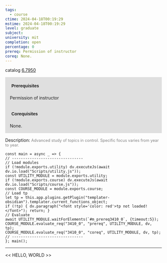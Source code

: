 ```yaml
---
tags:
  - course
ctime: 2024-04-18T00:19:29
mstime: 2024-04-18T00:19:29
level: graduate
subject: 
university: mit
completion: open
percentage: 0
prereq: Permission of instructor
coreq: None.
---
```


catalog [6.7950](http://student.mit.edu/catalog/m6c.html#6.7950)

<span style="display: block; padding: 15px; background-color: rgb(100, 100, 100, 0.2);"><font id="m_prereq3410_0" style="display: block; font-family: Arial, sans-serif; font-weight: bold; padding: 5px">Prerequisites</font><br><span id="prereq3410_0">Permission of instructor</span></span>
<span style="display: block; padding: 15px; background-color: rgb(100, 100, 100, 0.2);"><font id="m_coreq3410_0" style="display: block; font-family: Arial, sans-serif; font-weight: bold; padding: 5px">Corequisites</font><br><span id="coreq3410_0">None.</span></span>

<font style="">Description:</font>
<font style="color: grey; font-size: 0.8rem;">Advanced study of topics in control. Specific focus varies from year to year.</font>

```dataviewjs
const main = async _ => {
// --------------------------------
// Load modules
if (!module.exports.utility) dv.executeJs(await dv.io.load("Scripts/utility.js"));
const UTILITY_MODULE = module.exports.utility;
if (!module.exports.course) dv.executeJs(await dv.io.load("Scripts/course.js"));
const COURSE_MODULE = module.exports.course;
// Load tp
let tp = this.app.plugins.getPlugin("templater-obsidian").templater.current_functions_object;
if (!tp) { dv.paragraph("<font style='color: red'>tp not loaded!</font>"); return; }
// Evaluate
await UTILITY_MODULE.waitForElements(`#m_prereq3410_0`, {timeout:5});
COURSE_MODULE.evaluate_req("3410_0", "prereq", UTILITY_MODULE, dv, tp);
COURSE_MODULE.evaluate_req("3410_0", "coreq", UTILITY_MODULE, dv, tp);
// --------------------------------
}; main();
```

---

<< HELLO, WORLD >>
